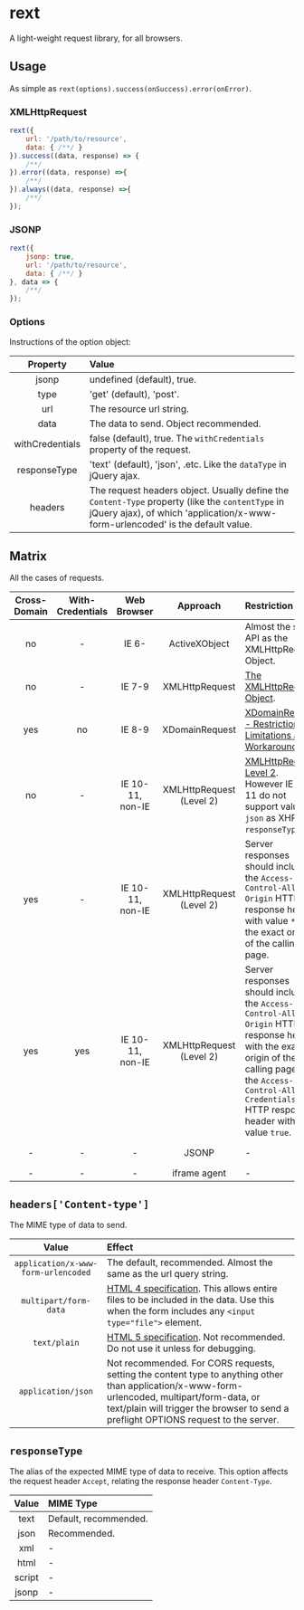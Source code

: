 # rext
A light-weight request library, for all browsers.

## Usage

As simple as `rext(options).success(onSuccess).error(onError)`.

### XMLHttpRequest

```js
rext({
    url: '/path/to/resource',
    data: { /**/ }
}).success((data, response) => {
    /**/
}).error((data, response) =>{
    /**/
}).always((data, response) =>{
    /**/
});
```

### JSONP

```js
rext({
    jsonp: true,
    url: '/path/to/resource',
    data: { /**/ }
}, data => {
    /**/
});
```

### Options

Instructions of the option object:

| Property | Value |
| :---: | :--- |
| jsonp | undefined (default), true. |
| type | 'get' (default), 'post'. |
| url | The resource url string. |
| data | The data to send. Object recommended. |
| withCredentials | false (default), true. The `withCredentials` property of the request. |
| responseType | 'text' (default), 'json', .etc. Like the `dataType` in jQuery ajax. |
| headers | The request headers object. Usually define the `Content-Type` property (like the `contentType` in jQuery ajax), of which 'application/x-www-form-urlencoded' is the default value. |

## Matrix
All the cases of requests.

| Cross-Domain | With-Credentials | Web Browser | Approach | Restriction | Security |
| :---: | :---: | :---: | :---: | :--- | :--- |
| no | - | IE 6- | ActiveXObject | Almost the same API as the XMLHttpRequest Object. | - |
| no | - | IE 7-9 | XMLHttpRequest | [The XMLHttpRequest Object](https://www.w3.org/TR/2006/WD-XMLHttpRequest-20060405/). | - |
| yes | no | IE 8-9 | XDomainRequest | [XDomainRequest - Restrictions, Limitations and Workarounds](https://blogs.msdn.microsoft.com/ieinternals/2010/05/13/xdomainrequest-restrictions-limitations-and-workarounds/) | - |
| no | - | IE 10-11, non-IE | XMLHttpRequest (Level 2) | [XMLHttpRequest Level 2](https://xhr.spec.whatwg.org/). However IE 10-11 do not support value `json` as XHR's `responseType`. | - |
| yes | - | IE 10-11, non-IE | XMLHttpRequest (Level 2) | Server responses should include the `Access-Control-Allow-Origin` HTTP response header with value `*`, or the exact origin of the calling page. | - |
| yes | yes | IE 10-11, non-IE | XMLHttpRequest (Level 2) | Server responses should include the `Access-Control-Allow-Origin` HTTP response header with the exact origin of the calling page, and the `Access-Control-Allow-Credentials` HTTP response header with value `true`. | - |
| - | - | - | JSONP | - | [Security concerns](https://en.wikipedia.org/wiki/JSONP#Security_concerns) |
| - | - | - | iframe agent | - | - |

## `headers['Content-type']`

The MIME type of data to send.

| Value | Effect |
| :---: | :--- |
| `application/x-www-form-urlencoded` | The default, recommended. Almost the same as the url query string. |
| `multipart/form-data` | [HTML 4 specification](https://www.w3.org/TR/html401/interact/forms.html#h-17.13.4). This allows entire files to be included in the data. Use this when the form includes any `<input type="file">` element. |
| `text/plain` | [HTML 5 specification](https://www.w3.org/TR/html5/forms.html#text/plain-encoding-algorithm). Not recommended. Do not use it unless for debugging. |
| `application/json` | Not recommended. For CORS requests, setting the content type to anything other than application/x-www-form-urlencoded, multipart/form-data, or text/plain will trigger the browser to send a preflight OPTIONS request to the server. |

## `responseType`

The alias of the expected MIME type of data to receive. This option affects the request header `Accept`, relating the response header `Content-Type`.

| Value | MIME Type |
| :---: | :--- |
| text | Default, recommended. |
| json | Recommended. |
| xml | - |
| html | - |
| script | - |
| jsonp | - |
